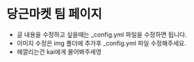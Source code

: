 당근마켓 팀 페이지
==============
- 글 내용을 수정하고 싶을때는 _config.yml 파일을 수정하면 됩니다.
- 이미지 수정은 img 폴더에 추가후 _config.yml 파일 수정해주세요.
- 헤깔리는건 kai에게 물어봐주세영
